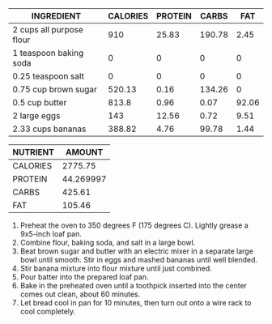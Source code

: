 | INGREDIENT | CALORIES | PROTEIN | CARBS | FAT |
| - | - | - | - | - |
| 2 cups all purpose flour | 910 | 25.83 | 190.78 | 2.45 |
| 1 teaspoon baking soda | 0 | 0 | 0 | 0 |
| 0.25 teaspoon salt | 0 | 0 | 0 | 0 |
| 0.75 cup brown sugar | 520.13 | 0.16 | 134.26 | 0 |
| 0.5 cup butter | 813.8 | 0.96 | 0.07 | 92.06 |
| 2 large eggs | 143 | 12.56 | 0.72 | 9.51 |
| 2.33 cups bananas | 388.82 | 4.76 | 99.78 | 1.44 |

| NUTRIENT | AMOUNT |
| - | - |
| CALORIES | 2775.75 |
| PROTEIN | 44.269997 |
| CARBS | 425.61 |
| FAT | 105.46 |
1. Preheat the oven to 350 degrees F (175 degrees C). Lightly grease a 9x5-inch loaf pan.
2. Combine flour, baking soda, and salt in a large bowl.
3. Beat brown sugar and butter with an electric mixer in a separate large bowl until smooth. Stir in eggs and mashed bananas until well blended.
4. Stir banana mixture into flour mixture until just combined.
5. Pour batter into the prepared loaf pan.
6. Bake in the preheated oven until a toothpick inserted into the center comes out clean, about 60 minutes.
7. Let bread cool in pan for 10 minutes, then turn out onto a wire rack to cool completely.
